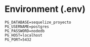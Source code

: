 # Environment (.env)

```text
PG_DATABASE=sequelize_proyecto
PG_USERNAME=postgres
PG_PASSWORD=nodedb
PG_HOST=localhost
PG_PORT=5432
```